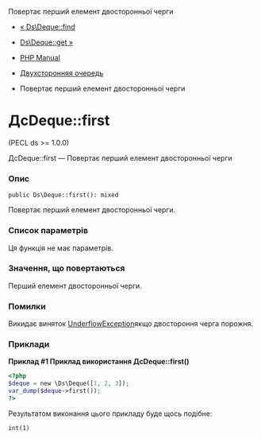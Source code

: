 Повертає перший елемент двосторонньої черги

-   [« Ds\\Deque::find](ds-deque.find.html)
    
-   [Ds\\Deque::get »](ds-deque.get.html)
    
-   [PHP Manual](index.html)
    
-   [Двухсторонняя очередь](class.ds-deque.html)
    
-   Повертає перший елемент двосторонньої черги
    

# ДсDeque::first

(PECL ds >= 1.0.0)

ДсDeque::first — Повертає перший елемент двосторонньої черги

### Опис

```methodsynopsis
public Ds\Deque::first(): mixed
```

Повертає перший елемент двосторонньої черги.

### Список параметрів

Ця функція не має параметрів.

### Значення, що повертаються

Перший елемент двосторонньої черги.

### Помилки

Викидає виняток [UnderflowException](class.underflowexception.html)якщо двостороння черга порожня.

### Приклади

**Приклад #1 Приклад використання **ДсDeque::first()****

```php
<?php
$deque = new \Ds\Deque([1, 2, 3]);
var_dump($deque->first());
?>
```

Результатом виконання цього прикладу буде щось подібне:

```
int(1)
```
